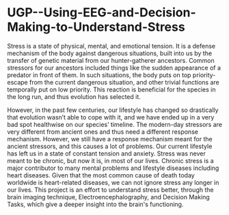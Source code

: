 # UGP--Using-EEG-and-Decision-Making-to-Understand-Stress
Stress is a state of physical, mental, and emotional tension. It is a defense mechanism of the body against dangerous situations, built into us by the transfer of genetic material from our hunter-gatherer ancestors. Common stressors for our ancestors included things like the sudden appearance of a predator in front of them. In such situations, the body puts on top priority- escape from the current dangerous situation, and other trivial functions are temporally put on low priority. This reaction is beneficial for the species in the long run, and thus evolution has selected it.

However, in the past few centuries, our lifestyle has changed so drastically that evolution wasn’t able to cope with it, and we have ended up in a very bad spot healthwise on our species’ timeline. The modern-day stressors are very different from ancient ones and thus need a different response mechanism. However, we still have a response mechanism meant for the ancient stressors, and this causes a lot of problems. Our current lifestyle has left us in a state of constant tension and anxiety. Stress was never meant to be chronic, but now it is, in most of our lives. Chronic stress is a major contributor to many mental problems and lifestyle diseases including heart diseases. Given that the most common cause of death today worldwide is heart-related diseases, we can not ignore stress any longer in our lives.
This project is an effort to understand stress better, through the brain imaging technique, Electroencephalography, and Decision Making Tasks, which give a deeper insight into the brain's functioning.
